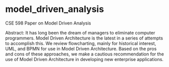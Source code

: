# model_driven_analysis
CSE 598 Paper on Model Driven Analysis

Abstract:
It has long been the dream of managers to eliminate computer programmers.  Model Driven Architecture is the latest in a series of attempts to accomplish this.  We review flowcharting, mainly for historical interest, UML, and BPMN for use in Model Driven Architecture.  Based on the pros and cons of these approaches, we make a cautious recommendation for the use of Model Driven Architecture in developing new enterprise applications.
